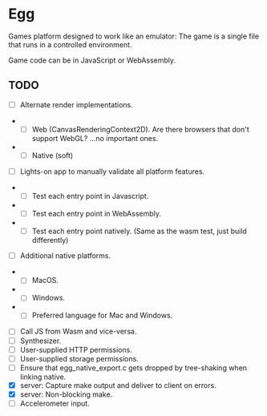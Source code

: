 # Egg

Games platform designed to work like an emulator: The game is a single file that runs in a controlled environment.

Game code can be in JavaScript or WebAssembly.

## TODO

- [ ] Alternate render implementations.
- - [ ] Web (CanvasRenderingContext2D). Are there browsers that don't support WebGL? ...no important ones.
- - [ ] Native (soft)
- [ ] Lights-on app to manually validate all platform features.
- - [ ] Test each entry point in Javascript.
- - [ ] Test each entry point in WebAssembly.
- - [ ] Test each entry point natively. (Same as the wasm test, just build differently)
- [ ] Additional native platforms.
- - [ ] MacOS.
- - [ ] Windows.
- - [ ] Preferred language for Mac and Windows.
- [ ] Call JS from Wasm and vice-versa.
- [ ] Synthesizer.
- [ ] User-supplied HTTP permissions.
- [ ] User-supplied storage permissions.
- [ ] Ensure that egg_native_export.c gets dropped by tree-shaking when linking native.
- [x] server: Capture make output and deliver to client on errors.
- [x] server: Non-blocking make.
- [ ] Accelerometer input.
